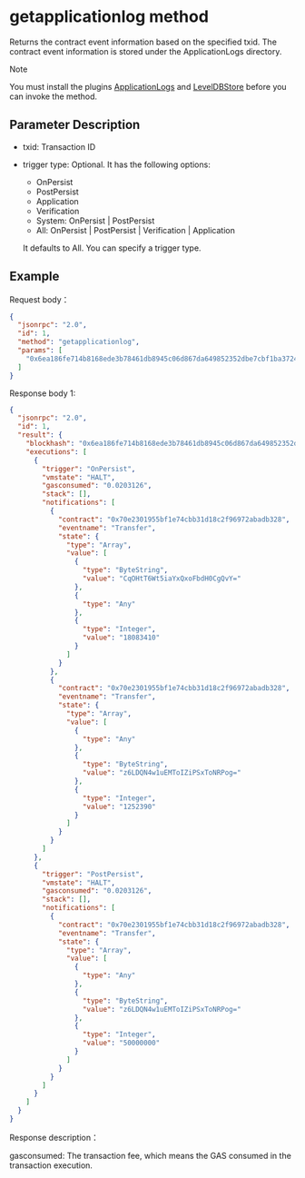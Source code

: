 # getapplicationlog method

Returns the contract event information based on the specified txid. The contract event information is stored under the ApplicationLogs directory.

> [!Note]
>
> You must install the plugins [ApplicationLogs](https://github.com/neo-project/neo-modules/releases) and [LevelDBStore](https://github.com/neo-project/neo-modules/releases) before you can invoke the method.

## Parameter Description

- txid: Transaction ID

- trigger type:  Optional. It has the following options:

  - OnPersist
  - PostPersist
  - Application
  - Verification
  - System: OnPersist | PostPersist
  - All: OnPersist | PostPersist | Verification | Application

  It defaults to All. You can specify a trigger type.

## Example

Request body：

```json
{
  "jsonrpc": "2.0",
  "id": 1,
  "method": "getapplicationlog",
  "params": [
    "0x6ea186fe714b8168ede3b78461db8945c06d867da649852352dbe7cbf1ba3724"
  ]
}
```

Response body 1:

```json
{
  "jsonrpc": "2.0",
  "id": 1,
  "result": {
    "blockhash": "0x6ea186fe714b8168ede3b78461db8945c06d867da649852352dbe7cbf1ba3724",
    "executions": [
      {
        "trigger": "OnPersist",
        "vmstate": "HALT",
        "gasconsumed": "0.0203126",
        "stack": [],
        "notifications": [
          {
            "contract": "0x70e2301955bf1e74cbb31d18c2f96972abadb328",
            "eventname": "Transfer",
            "state": {
              "type": "Array",
              "value": [
                {
                  "type": "ByteString",
                  "value": "CqOHtT6Wt5iaYxQxoFbdH0CgQvY="
                },
                {
                  "type": "Any"
                },
                {
                  "type": "Integer",
                  "value": "18083410"
                }
              ]
            }
          },
          {
            "contract": "0x70e2301955bf1e74cbb31d18c2f96972abadb328",
            "eventname": "Transfer",
            "state": {
              "type": "Array",
              "value": [
                {
                  "type": "Any"
                },
                {
                  "type": "ByteString",
                  "value": "z6LDQN4w1uEMToIZiPSxToNRPog="
                },
                {
                  "type": "Integer",
                  "value": "1252390"
                }
              ]
            }
          }
        ]
      },
      {
        "trigger": "PostPersist",
        "vmstate": "HALT",
        "gasconsumed": "0.0203126",
        "stack": [],
        "notifications": [
          {
            "contract": "0x70e2301955bf1e74cbb31d18c2f96972abadb328",
            "eventname": "Transfer",
            "state": {
              "type": "Array",
              "value": [
                {
                  "type": "Any"
                },
                {
                  "type": "ByteString",
                  "value": "z6LDQN4w1uEMToIZiPSxToNRPog="
                },
                {
                  "type": "Integer",
                  "value": "50000000"
                }
              ]
            }
          }
        ]
      }
    ]
  }
}
```

Response description：

gasconsumed: The transaction fee, which means the GAS consumed in the transaction execution. 

